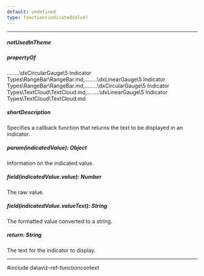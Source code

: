 ```yaml
---
default: undefined
type: function(indicatedValue)
---
```

---
##### notUsedInTheme

##### propertyOf
..\..\..\..\dxCircularGauge\5 Indicator Types\RangeBar\RangeBar.md,..\..\..\..\dxLinearGauge\5 Indicator Types\RangeBar\RangeBar.md,..\..\..\..\dxCircularGauge\5 Indicator Types\TextCloud\TextCloud.md,..\..\..\..\dxLinearGauge\5 Indicator Types\TextCloud\TextCloud.md

##### shortDescription
Specifies a callback function that returns the text to be displayed in an indicator.

##### param(indicatedValue): Object
Information on the indicated value.

##### field(indicatedValue.value): Number
The raw value.

##### field(indicatedValue.valueText): String
The formatted value converted to a string.

##### return: String
The text for the indicator to display.

---
#include dataviz-ref-functioncontext